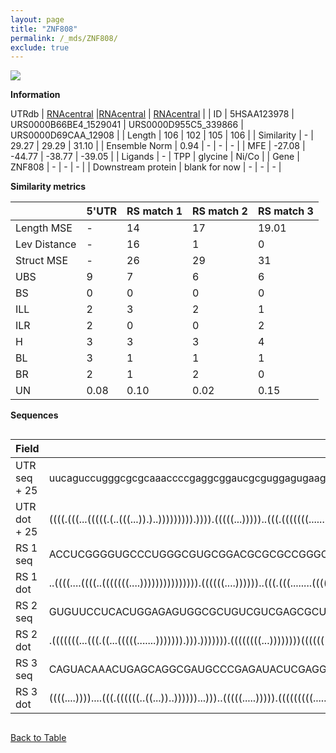 ```yaml
---
layout: page
title: "ZNF808"
permalink: /_mds/ZNF808/
exclude: true
---
```




![](../../alns_9.28.22/aln_5HSAA123978_0.994.png?raw=true)


**Information**
<div style="overflow-x:auto;" markdown="block>
| | 5'UTR       | RS match 1   | RS match 2  | RS match 3 |
| ---- | ----------- | ----------- | ----------- | ----------- |
| Link | <a href="http://utrdb.ba.itb.cnr.it/getutr/5HSAA123978/1" target="_blank" rel="noopener noreferrer">UTRdb</a>   | <a href="https://rnacentral.org/rna/URS0000B66BE4/1529041" target="_blank" rel="noopener noreferrer">RNAcentral</a>     |<a href="https://rnacentral.org/rna/URS0000D955C5/339866" target="_blank" rel="noopener noreferrer">RNAcentral</a>  | <a href="https://rnacentral.org/rna/URS0000D69CAA/12908" target="_blank" rel="noopener noreferrer">RNAcentral</a>   |
| ID | 5HSAA123978     | URS0000B66BE4_1529041     | URS0000D955C5_339866     | URS0000D69CAA_12908     |
| Length | 106     |  102    | 105   |  106    |
| Similarity | - | 29.27 | 29.29 | 31.10 |
| Ensemble Norm | 0.94 | - | - | - |
| MFE | -27.08 | -44.77 | -38.77 | -39.05 |
| Ligands | - | TPP | glycine | Ni/Co |
| Gene | ZNF808 | - | - | - |
| Downstream protein | blank for now    |    -    | -  | - |
</div>

**Similarity metrics**

| | 5'UTR       | RS match 1   | RS match 2  | RS match 3 |
| ---- | ----------- | ----------- | ----------- | ----------- |
| Length MSE | - | 14 | 17 | 19.01 |
| Lev Distance | - | 16 | 1 | 0 |
| Struct MSE | - | 26 | 29 | 31 |
| UBS| 9 | 7 | 6 | 6 |
| BS | 0 | 0 | 0 | 0 |
| ILL | 2 | 3 | 2 | 1 |
| ILR | 2 | 0 | 0 | 2 |
| H | 3 | 3 | 3 | 4 |
| BL | 3 | 1 | 1 | 1 |
| BR | 2 | 1 | 2 | 0 |
| UN | 0.08 | 0.10 | 0.02 | 0.15 |

**Sequences**


<div style="overflow-x:auto;">

<table>
<colgroup>
<col width="30%" />
<col width="70%" />
</colgroup>
<thead>
<tr class="header">
<th>Field</th>
<th>Description</th>
</tr>
</thead>
<tbody>
<tr>
<td markdown="span">UTR seq + 25 </td>
<td markdown="span"> uucaguccugggcgcgcaaaccccgaggcggaucgcguggagugaaggucguaccgcggcgcgauugauuucuaaagacucATGATGAAGGAGGTCTTGTCAACAG </td>
</tr>
<tr>
<td markdown="span">UTR dot + 25  </td>
<td markdown="span"> ((((.(((...(((((.(..(((...)).)..))))))))).)))).(((((...)))))..(((.(((((((................)))))))..))).....
</td>
</tr>


<tr>
<td markdown="span">RS 1 seq </td>
<td markdown="span"> ACCUCGGGGUGCCCUGGGCGUGCGGACGCGCGCCGGGCUGAGAUGCGGGAGAGCCCGCGAACCCGUUGAACCUGAACCGGUUAAGACCGGCGGAGGGAAGGU
</td>
</tr>


<tr>
<td markdown="span">RS 1 dot </td>
<td markdown="span"> ..((((....((((..(((((((....))))))))))))))).((((((....))))))..(((.(((........(((((....)))))))).))).....
</td>
</tr>


<tr>
<td markdown="span">RS 2 seq </td>
<td markdown="span"> GUGUUCCUCACUGGAGAGUGGCGCUGUCGUCGAGCGCUCACCGAAGGGGCAAGUCUGGUCGCUGACCAGAUCAAUCUCUCAGGUACCCGGGACAGCGAGGGGUUG
</td>
</tr>


<tr>
<td markdown="span">RS 2 dot </td>
<td markdown="span"> .(((((((...(((.((...(((((.......))))))).))).))))))).((((((((...))))))))(((((((((................)))))))))
</td>
</tr>


<tr>
<td markdown="span">RS 3 seq </td>
<td markdown="span"> CAGUACAAACUGAGCAGGCGAUGCCCGAGAUACUCGAGGGCGUGGGGCCGGGCCGCGCGAAGCGGCAGCAGAUAUGAAAAUUUUCAGACAUAUCUGUGGGACAGUG
</td>
</tr>


<tr>
<td markdown="span">RS 3 dot </td>
<td markdown="span"> ((((....))))....(((.((((((..((...))..))))))...)))..(((((.....))))).(((((((((............))))))))).........
</td>
</tr>

</tbody>
</table>


</div>


[Back to Table](../../display)

